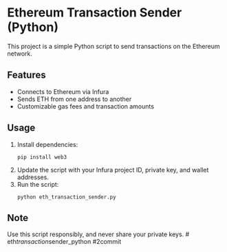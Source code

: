 
# Ethereum Transaction Sender (Python)

This project is a simple Python script to send transactions on the Ethereum network.

## Features
- Connects to Ethereum via Infura
- Sends ETH from one address to another
- Customizable gas fees and transaction amounts

## Usage
1. Install dependencies:
   ```
   pip install web3
   ```
2. Update the script with your Infura project ID, private key, and wallet addresses.
3. Run the script:
   ```
   python eth_transaction_sender.py
   ```

## Note
Use this script responsibly, and never share your private keys.
#   e t h _ t r a n s a c t i o n _ s e n d e r _ p y t h o n 
 
#2commit
 
